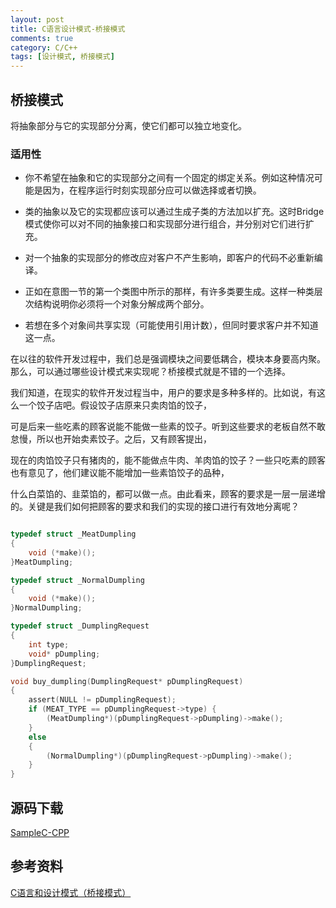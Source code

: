 ```yaml
---
layout: post
title: C语言设计模式-桥接模式
comments: true
category: C/C++
tags: [设计模式, 桥接模式]
---
```


## 桥接模式

将抽象部分与它的实现部分分离，使它们都可以独立地变化。

### 适用性

*	你不希望在抽象和它的实现部分之间有一个固定的绑定关系。例如这种情况可能是因为，在程序运行时刻实现部分应可以做选择或者切换。

*	类的抽象以及它的实现都应该可以通过生成子类的方法加以扩充。这时Bridge模式使你可以对不同的抽象接口和实现部分进行组合，并分别对它们进行扩充。

*	对一个抽象的实现部分的修改应对客户不产生影响，即客户的代码不必重新编译。

*	正如在意图一节的第一个类图中所示的那样，有许多类要生成。这样一种类层次结构说明你必须将一个对象分解成两个部分。

*	若想在多个对象间共享实现（可能使用引用计数），但同时要求客户并不知道这一点。

在以往的软件开发过程中，我们总是强调模块之间要低耦合，模块本身要高内聚。那么，可以通过哪些设计模式来实现呢？桥接模式就是不错的一个选择。

我们知道，在现实的软件开发过程当中，用户的要求是多种多样的。比如说，有这么一个饺子店吧。假设饺子店原来只卖肉馅的饺子，

可是后来一些吃素的顾客说能不能做一些素的饺子。听到这些要求的老板自然不敢怠慢，所以也开始卖素饺子。之后，又有顾客提出，

现在的肉馅饺子只有猪肉的，能不能做点牛肉、羊肉馅的饺子？一些只吃素的顾客也有意见了，他们建议能不能增加一些素馅饺子的品种，

什么白菜馅的、韭菜馅的，都可以做一点。由此看来，顾客的要求是一层一层递增的。关键是我们如何把顾客的要求和我们的实现的接口进行有效地分离呢？

```c

typedef struct _MeatDumpling
{
    void (*make)();
}MeatDumpling;

typedef struct _NormalDumpling
{
    void (*make)();
}NormalDumpling;

typedef struct _DumplingRequest
{
    int type;
    void* pDumpling;
}DumplingRequest;

void buy_dumpling(DumplingRequest* pDumplingRequest)
{
    assert(NULL != pDumplingRequest);
    if (MEAT_TYPE == pDumplingRequest->type) {
        (MeatDumpling*)(pDumplingRequest->pDumpling)->make();
    }
    else
    {
        (NormalDumpling*)(pDumplingRequest->pDumpling)->make();
    }
}

```

## 源码下载

[SampleC-CPP](https://github.com/yxmsw2007/SampleC-CPP.git)

## 参考资料

[C语言和设计模式（桥接模式）](http://blog.csdn.net/feixiaoxing/article/details/7171030)
